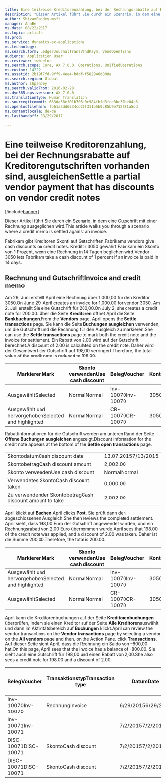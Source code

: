 ```yaml
---
title: Eine teilweise Kreditorenzahlung, bei der Rechnungsrabatte auf Kreditorengutschriften vorhanden sind, ausgleichen
description: "Dieser Artikel führt Sie durch ein Szenario, in dem eine Gutschrift mit einer Rechnung ausgeglichen wird."
author: ShivamPandey-msft
manager: AnnBe
ms.date: 08/22/2017
ms.topic: article
ms.prod: 
ms.service: dynamics-ax-applications
ms.technology: 
ms.search.form: LedgerJournalTransVendPaym, VendOpenTrans
audience: Application User
ms.reviewer: twheeloc
ms.search.scope: Core, AX 7.0.0, Operations, UnifiedOperations
ms.custom: 14222
ms.assetid: 2b19f7fd-9ff9-4ee4-bddf-f582946d008e
ms.search.region: Global
ms.author: shpandey
ms.search.validFrom: 2016-02-28
ms.dyn365.ops.version: AX 7.0.0
ms.translationtype: Human Translation
ms.sourcegitcommit: 663da58ef01b705c0c984fbfd3fce8bc31be04c6
ms.openlocfilehash: fb61a3dd6534cd20f311b5b0c85b9e712981a5dd
ms.contentlocale: de-de
ms.lasthandoff: 08/29/2017

---
```


# <a name="settle-a-partial-vendor-payment-that-has-discounts-on-vendor-credit-notes"></a><span data-ttu-id="72f56-103">Eine teilweise Kreditorenzahlung, bei der Rechnungsrabatte auf Kreditorengutschriften vorhanden sind, ausgleichen</span><span class="sxs-lookup"><span data-stu-id="72f56-103">Settle a partial vendor payment that has discounts on vendor credit notes</span></span>

[!include[banner](../includes/banner.md)]


<span data-ttu-id="72f56-104">Dieser Artikel führt Sie durch ein Szenario, in dem eine Gutschrift mit einer Rechnung ausgeglichen wird.</span><span class="sxs-lookup"><span data-stu-id="72f56-104">This article walks you through a scenario where a credit memo is settled against an invoice.</span></span>

<span data-ttu-id="72f56-105">Fabrikam gibt Kreditoren Skonti auf Gutschriften.</span><span class="sxs-lookup"><span data-stu-id="72f56-105">Fabrikam’s vendors give cash discounts on credit notes.</span></span> <span data-ttu-id="72f56-106">Kreditor 3050 gewährt Fabrikam ein Skonto von 1 Prozent, wenn eine Rechnung in 14 Tagen beglichen wird.</span><span class="sxs-lookup"><span data-stu-id="72f56-106">Vendor 3050 lets Fabrikam take a cash discount of 1 percent if an invoice is paid in 14 days.</span></span>

## <a name="invoice-and-credit-memo"></a><span data-ttu-id="72f56-107">Rechnung und Gutschrift</span><span class="sxs-lookup"><span data-stu-id="72f56-107">Invoice and credit memo</span></span>
<span data-ttu-id="72f56-108">Am 29. Juni erstellt April eine Rechnung über 1.000,00 für den Kreditor 3050.</span><span class="sxs-lookup"><span data-stu-id="72f56-108">On June 29, April creates an invoice for 1,000.00 for vendor 3050.</span></span> <span data-ttu-id="72f56-109">Am 2. Juli erstellt Sie eine Gutschrift für 200,00.</span><span class="sxs-lookup"><span data-stu-id="72f56-109">On July 2, she creates a credit note for 200.00.</span></span> <span data-ttu-id="72f56-110">Über die Seite **Kreditoren** öffnet April die Seite **Bankbuchungen**.</span><span class="sxs-lookup"><span data-stu-id="72f56-110">From the **Vendors** page, April opens the **Settle transactions** page.</span></span> <span data-ttu-id="72f56-111">Sie kann die Seite **Buchungen ausgleichen** verwenden, um die Gutschrift und die Rechnung für den Ausgleich zu markieren.</span><span class="sxs-lookup"><span data-stu-id="72f56-111">She can use the **Settle transactions** page to mark both the credit note and the invoice for settlement.</span></span> <span data-ttu-id="72f56-112">Ein Rabatt von 2,00 wird auf der Gutschrift berechnet.</span><span class="sxs-lookup"><span data-stu-id="72f56-112">A discount of 2.00 is calculated on the credit note.</span></span> <span data-ttu-id="72f56-113">Daher wird der Gesamtwert der Gutschrift auf 198,00 verringert.</span><span class="sxs-lookup"><span data-stu-id="72f56-113">Therefore, the total value of the credit note is reduced to 198.00.</span></span>

| <span data-ttu-id="72f56-114">Markieren</span><span class="sxs-lookup"><span data-stu-id="72f56-114">Mark</span></span>                     | <span data-ttu-id="72f56-115">Skonto verwenden</span><span class="sxs-lookup"><span data-stu-id="72f56-115">Use cash discount</span></span> | <span data-ttu-id="72f56-116">Beleg</span><span class="sxs-lookup"><span data-stu-id="72f56-116">Voucher</span></span>   | <span data-ttu-id="72f56-117">Konto</span><span class="sxs-lookup"><span data-stu-id="72f56-117">Account</span></span> | <span data-ttu-id="72f56-118">Datum</span><span class="sxs-lookup"><span data-stu-id="72f56-118">Date</span></span>      | <span data-ttu-id="72f56-119">Fälligkeitsdatum</span><span class="sxs-lookup"><span data-stu-id="72f56-119">Due date</span></span>  | <span data-ttu-id="72f56-120">Rechnung</span><span class="sxs-lookup"><span data-stu-id="72f56-120">Invoice</span></span> | <span data-ttu-id="72f56-121">Betrag in Buchungswährung</span><span class="sxs-lookup"><span data-stu-id="72f56-121">Amount in transaction currency</span></span> | <span data-ttu-id="72f56-122">Währung</span><span class="sxs-lookup"><span data-stu-id="72f56-122">Currency</span></span> | <span data-ttu-id="72f56-123">Auszugleichender Betrag</span><span class="sxs-lookup"><span data-stu-id="72f56-123">Amount to settle</span></span> |
|--------------------------|-------------------|-----------|---------|-----------|-----------|---------|--------------------------------|----------|------------------|
| <span data-ttu-id="72f56-124">Ausgewählt</span><span class="sxs-lookup"><span data-stu-id="72f56-124">Selected</span></span>                 | <span data-ttu-id="72f56-125">Normal</span><span class="sxs-lookup"><span data-stu-id="72f56-125">Normal</span></span>            | <span data-ttu-id="72f56-126">Inv-10070</span><span class="sxs-lookup"><span data-stu-id="72f56-126">Inv-10070</span></span> | <span data-ttu-id="72f56-127">3050</span><span class="sxs-lookup"><span data-stu-id="72f56-127">3050</span></span>    | <span data-ttu-id="72f56-128">6/29/2015</span><span class="sxs-lookup"><span data-stu-id="72f56-128">6/29/2015</span></span> | <span data-ttu-id="72f56-129">7/29/2015</span><span class="sxs-lookup"><span data-stu-id="72f56-129">7/29/2015</span></span> | <span data-ttu-id="72f56-130">10070</span><span class="sxs-lookup"><span data-stu-id="72f56-130">10070</span></span>   | <span data-ttu-id="72f56-131">-1.000,00</span><span class="sxs-lookup"><span data-stu-id="72f56-131">-1,000.00</span></span>                      | <span data-ttu-id="72f56-132">USD</span><span class="sxs-lookup"><span data-stu-id="72f56-132">USD</span></span>      | <span data-ttu-id="72f56-133">-990.00</span><span class="sxs-lookup"><span data-stu-id="72f56-133">-990.00</span></span>          |
| <span data-ttu-id="72f56-134">Ausgewählt und hervorgehoben</span><span class="sxs-lookup"><span data-stu-id="72f56-134">Selected and highlighted</span></span> | <span data-ttu-id="72f56-135">Normal</span><span class="sxs-lookup"><span data-stu-id="72f56-135">Normal</span></span>            | <span data-ttu-id="72f56-136">CR-10070</span><span class="sxs-lookup"><span data-stu-id="72f56-136">CR-10070</span></span>  | <span data-ttu-id="72f56-137">3050</span><span class="sxs-lookup"><span data-stu-id="72f56-137">3050</span></span>    | <span data-ttu-id="72f56-138">7/2/2015</span><span class="sxs-lookup"><span data-stu-id="72f56-138">7/2/2015</span></span>  | <span data-ttu-id="72f56-139">7/29/2015</span><span class="sxs-lookup"><span data-stu-id="72f56-139">7/29/2015</span></span> |         | <span data-ttu-id="72f56-140">200,00</span><span class="sxs-lookup"><span data-stu-id="72f56-140">200.00</span></span>                         | <span data-ttu-id="72f56-141">USD</span><span class="sxs-lookup"><span data-stu-id="72f56-141">USD</span></span>      | <span data-ttu-id="72f56-142">198,00</span><span class="sxs-lookup"><span data-stu-id="72f56-142">198.00</span></span>           |

<span data-ttu-id="72f56-143">Rabattinformationen für die Gutschrift werden am unteren Rand der Seite **Offene Buchungen ausgleichen** angezeigt.</span><span class="sxs-lookup"><span data-stu-id="72f56-143">Discount information for the credit note appears at the bottom of the **Settle open transactions** page.</span></span>

|                              |           |
|------------------------------|-----------|
| <span data-ttu-id="72f56-144">Skontodatum</span><span class="sxs-lookup"><span data-stu-id="72f56-144">Cash discount date</span></span>           | <span data-ttu-id="72f56-145">13.07.2015</span><span class="sxs-lookup"><span data-stu-id="72f56-145">7/13/2015</span></span> |
| <span data-ttu-id="72f56-146">Skontobetrag</span><span class="sxs-lookup"><span data-stu-id="72f56-146">Cash discount amount</span></span>         | <span data-ttu-id="72f56-147">2,00</span><span class="sxs-lookup"><span data-stu-id="72f56-147">2.00</span></span>      |
| <span data-ttu-id="72f56-148">Skonto verwenden</span><span class="sxs-lookup"><span data-stu-id="72f56-148">Use cash discount</span></span>            | <span data-ttu-id="72f56-149">Normal</span><span class="sxs-lookup"><span data-stu-id="72f56-149">Normal</span></span>    |
| <span data-ttu-id="72f56-150">Verwendetes Skonto</span><span class="sxs-lookup"><span data-stu-id="72f56-150">Cash discount taken</span></span>          | <span data-ttu-id="72f56-151">0,00</span><span class="sxs-lookup"><span data-stu-id="72f56-151">0.00</span></span>      |
| <span data-ttu-id="72f56-152">Zu verwendender Skontobetrag</span><span class="sxs-lookup"><span data-stu-id="72f56-152">Cash discount amount to take</span></span> | <span data-ttu-id="72f56-153">2,00</span><span class="sxs-lookup"><span data-stu-id="72f56-153">2.00</span></span>      |

<span data-ttu-id="72f56-154">April klickt auf **Buchen**.</span><span class="sxs-lookup"><span data-stu-id="72f56-154">April clicks **Post**.</span></span> <span data-ttu-id="72f56-155">Sie prüft dann den abgeschlossenen Ausgleich.</span><span class="sxs-lookup"><span data-stu-id="72f56-155">She then reviews the completed settlement.</span></span> <span data-ttu-id="72f56-156">April sieht, dass 198,00 Euro der Gutschrift angewendet wurden, und ein Rechnungsrabatt von 2,00 Euro übernommen wurde.</span><span class="sxs-lookup"><span data-stu-id="72f56-156">April sees that 198.00 of the credit note was applied, and a discount of 2.00 was taken.</span></span> <span data-ttu-id="72f56-157">Daher ist die Summe 200,00.</span><span class="sxs-lookup"><span data-stu-id="72f56-157">Therefore, the total is 200.00.</span></span>

| <span data-ttu-id="72f56-158">Markieren</span><span class="sxs-lookup"><span data-stu-id="72f56-158">Mark</span></span>                     | <span data-ttu-id="72f56-159">Skonto verwenden</span><span class="sxs-lookup"><span data-stu-id="72f56-159">Use cash discount</span></span> | <span data-ttu-id="72f56-160">Beleg</span><span class="sxs-lookup"><span data-stu-id="72f56-160">Voucher</span></span>   | <span data-ttu-id="72f56-161">Konto</span><span class="sxs-lookup"><span data-stu-id="72f56-161">Account</span></span> | <span data-ttu-id="72f56-162">Datum</span><span class="sxs-lookup"><span data-stu-id="72f56-162">Date</span></span>      | <span data-ttu-id="72f56-163">Fälligkeitsdatum</span><span class="sxs-lookup"><span data-stu-id="72f56-163">Due date</span></span>  | <span data-ttu-id="72f56-164">Rechnung</span><span class="sxs-lookup"><span data-stu-id="72f56-164">Invoice</span></span>  | <span data-ttu-id="72f56-165">Betrag in Buchungswährung</span><span class="sxs-lookup"><span data-stu-id="72f56-165">Amount in transaction currency</span></span> | <span data-ttu-id="72f56-166">Währung</span><span class="sxs-lookup"><span data-stu-id="72f56-166">Currency</span></span> | <span data-ttu-id="72f56-167">Auszugleichender Betrag</span><span class="sxs-lookup"><span data-stu-id="72f56-167">Amount to settle</span></span> |
|--------------------------|-------------------|-----------|---------|-----------|-----------|----------|--------------------------------|----------|------------------|
| <span data-ttu-id="72f56-168">Ausgewählt und hervorgehoben</span><span class="sxs-lookup"><span data-stu-id="72f56-168">Selected and highlighted</span></span> | <span data-ttu-id="72f56-169">Normal</span><span class="sxs-lookup"><span data-stu-id="72f56-169">Normal</span></span>            | <span data-ttu-id="72f56-170">Inv-10070</span><span class="sxs-lookup"><span data-stu-id="72f56-170">Inv-10070</span></span> | <span data-ttu-id="72f56-171">3050</span><span class="sxs-lookup"><span data-stu-id="72f56-171">3050</span></span>    | <span data-ttu-id="72f56-172">6/29/2015</span><span class="sxs-lookup"><span data-stu-id="72f56-172">6/29/2015</span></span> | <span data-ttu-id="72f56-173">7/29/2015</span><span class="sxs-lookup"><span data-stu-id="72f56-173">7/29/2015</span></span> | <span data-ttu-id="72f56-174">10070</span><span class="sxs-lookup"><span data-stu-id="72f56-174">10070</span></span>    | <span data-ttu-id="72f56-175">-1.000,00</span><span class="sxs-lookup"><span data-stu-id="72f56-175">-1,000.00</span></span>                      | <span data-ttu-id="72f56-176">USD</span><span class="sxs-lookup"><span data-stu-id="72f56-176">USD</span></span>      | <span data-ttu-id="72f56-177">-200.00</span><span class="sxs-lookup"><span data-stu-id="72f56-177">-200.00</span></span>          |
| <span data-ttu-id="72f56-178">Ausgewählt</span><span class="sxs-lookup"><span data-stu-id="72f56-178">Selected</span></span>                 | <span data-ttu-id="72f56-179">Normal</span><span class="sxs-lookup"><span data-stu-id="72f56-179">Normal</span></span>            | <span data-ttu-id="72f56-180">CR-10070</span><span class="sxs-lookup"><span data-stu-id="72f56-180">CR-10070</span></span>  | <span data-ttu-id="72f56-181">3050</span><span class="sxs-lookup"><span data-stu-id="72f56-181">3050</span></span>    | <span data-ttu-id="72f56-182">7/2/2015</span><span class="sxs-lookup"><span data-stu-id="72f56-182">7/2/2015</span></span>  | <span data-ttu-id="72f56-183">7/29/2015</span><span class="sxs-lookup"><span data-stu-id="72f56-183">7/29/2015</span></span> | <span data-ttu-id="72f56-184">CR-10070</span><span class="sxs-lookup"><span data-stu-id="72f56-184">CR-10070</span></span> | <span data-ttu-id="72f56-185">200,00</span><span class="sxs-lookup"><span data-stu-id="72f56-185">200.00</span></span>                         | <span data-ttu-id="72f56-186">USD</span><span class="sxs-lookup"><span data-stu-id="72f56-186">USD</span></span>      | <span data-ttu-id="72f56-187">198,00</span><span class="sxs-lookup"><span data-stu-id="72f56-187">198.00</span></span>           |

<span data-ttu-id="72f56-188">April kann die Kreditorenbuchungen auf der Seite **Kreditorenbuchungen** überprüfen, indem sie einen Kreditor auf der Seite **Alle Kreditoren**auswählt und dann im Aktivitätsbereich auf **Buchungen** klickt.</span><span class="sxs-lookup"><span data-stu-id="72f56-188">April can review the vendor transactions on the **Vendor transactions** page by selecting a vendor on the **All vendors** page and then, on the Action Pane, click **Transactions**.</span></span> <span data-ttu-id="72f56-189">Auf dieser Seite sieht April, dass die Rechnung ein Saldo von –800,00 hat.</span><span class="sxs-lookup"><span data-stu-id="72f56-189">On this page, April sees that the invoice has a balance of -800.00.</span></span> <span data-ttu-id="72f56-190">Sie sieht auch eine Gutschrift für 198,00 und einen Rabatt von 2,00.</span><span class="sxs-lookup"><span data-stu-id="72f56-190">She also sees a credit note for 198.00 and a discount of 2.00.</span></span>

| <span data-ttu-id="72f56-191">Beleg</span><span class="sxs-lookup"><span data-stu-id="72f56-191">Voucher</span></span>    | <span data-ttu-id="72f56-192">Transaktionstyp</span><span class="sxs-lookup"><span data-stu-id="72f56-192">Transaction type</span></span> | <span data-ttu-id="72f56-193">Datum</span><span class="sxs-lookup"><span data-stu-id="72f56-193">Date</span></span>      | <span data-ttu-id="72f56-194">Rechnung</span><span class="sxs-lookup"><span data-stu-id="72f56-194">Invoice</span></span> | <span data-ttu-id="72f56-195">Geschuldeter Betrag in Buchungswährung</span><span class="sxs-lookup"><span data-stu-id="72f56-195">Amount in transaction currency debit</span></span> | <span data-ttu-id="72f56-196">Gutschriftsbetrag in Buchungswährung</span><span class="sxs-lookup"><span data-stu-id="72f56-196">Amount in transaction currency credit</span></span> | <span data-ttu-id="72f56-197">Gesamtbetrag</span><span class="sxs-lookup"><span data-stu-id="72f56-197">Balance</span></span> | <span data-ttu-id="72f56-198">Währung</span><span class="sxs-lookup"><span data-stu-id="72f56-198">Currency</span></span> |
|------------|------------------|-----------|---------|--------------------------------------|---------------------------------------|---------|----------|
| <span data-ttu-id="72f56-199">Inv-10070</span><span class="sxs-lookup"><span data-stu-id="72f56-199">Inv-10070</span></span>  | <span data-ttu-id="72f56-200">Rechnung</span><span class="sxs-lookup"><span data-stu-id="72f56-200">Invoice</span></span>          | <span data-ttu-id="72f56-201">6/29/2015</span><span class="sxs-lookup"><span data-stu-id="72f56-201">6/29/2015</span></span> | <span data-ttu-id="72f56-202">10070</span><span class="sxs-lookup"><span data-stu-id="72f56-202">10070</span></span>   |                                      | <span data-ttu-id="72f56-203">1.000,00</span><span class="sxs-lookup"><span data-stu-id="72f56-203">1,000.00</span></span>                              | <span data-ttu-id="72f56-204">–800,00</span><span class="sxs-lookup"><span data-stu-id="72f56-204">-800.00</span></span> | <span data-ttu-id="72f56-205">USD</span><span class="sxs-lookup"><span data-stu-id="72f56-205">USD</span></span>      |
| <span data-ttu-id="72f56-206">Inv-10071</span><span class="sxs-lookup"><span data-stu-id="72f56-206">Inv-10071</span></span>  |                  | <span data-ttu-id="72f56-207">7/2/2015</span><span class="sxs-lookup"><span data-stu-id="72f56-207">7/2/2015</span></span>  | <span data-ttu-id="72f56-208">CR10071</span><span class="sxs-lookup"><span data-stu-id="72f56-208">CR10071</span></span> | <span data-ttu-id="72f56-209">200,00</span><span class="sxs-lookup"><span data-stu-id="72f56-209">200.00</span></span>                               |                                       | <span data-ttu-id="72f56-210">0,00</span><span class="sxs-lookup"><span data-stu-id="72f56-210">0.00</span></span>    | <span data-ttu-id="72f56-211">USD</span><span class="sxs-lookup"><span data-stu-id="72f56-211">USD</span></span>      |
| <span data-ttu-id="72f56-212">DISC-10071</span><span class="sxs-lookup"><span data-stu-id="72f56-212">DISC-10071</span></span> |  <span data-ttu-id="72f56-213">Skonto</span><span class="sxs-lookup"><span data-stu-id="72f56-213">Cash discount</span></span>   | <span data-ttu-id="72f56-214">7/2/2015</span><span class="sxs-lookup"><span data-stu-id="72f56-214">7/2/2015</span></span>  |         | <span data-ttu-id="72f56-215">2,00</span><span class="sxs-lookup"><span data-stu-id="72f56-215">2.00</span></span>                                 |                                       | <span data-ttu-id="72f56-216">0,00</span><span class="sxs-lookup"><span data-stu-id="72f56-216">0.00</span></span>    | <span data-ttu-id="72f56-217">USD</span><span class="sxs-lookup"><span data-stu-id="72f56-217">USD</span></span>      |
| <span data-ttu-id="72f56-218">DISC-10071</span><span class="sxs-lookup"><span data-stu-id="72f56-218">DISC-10071</span></span> |  <span data-ttu-id="72f56-219">Skonto</span><span class="sxs-lookup"><span data-stu-id="72f56-219">Cash discount</span></span>   | <span data-ttu-id="72f56-220">7/2/2015</span><span class="sxs-lookup"><span data-stu-id="72f56-220">7/2/2015</span></span>  |         |                                      | <span data-ttu-id="72f56-221">2,00</span><span class="sxs-lookup"><span data-stu-id="72f56-221">2.00</span></span>                                  | <span data-ttu-id="72f56-222">0,00</span><span class="sxs-lookup"><span data-stu-id="72f56-222">0.00</span></span>    | <span data-ttu-id="72f56-223">USD</span><span class="sxs-lookup"><span data-stu-id="72f56-223">USD</span></span>      |






